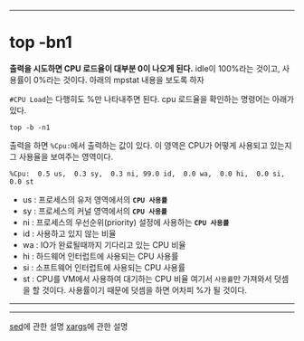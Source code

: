 ***
# top -bn1
**출력을 시도하면 CPU 로드율이 대부분 0이 나오게 된다.**
idle이 100%라는 것이고, 사용률이 0%라는 것이다.
아래의 mpstat 내용을 보도록 하자

`#CPU Load`는 다행히도 %만 나타내주면 된다.
cpu 로드율을 확인하는 명령어는 아래가 있다.
```
top -b -n1
```
출력을 하면 `%Cpu:`에서 출력하는 값이 있다.
이 영역은 CPU가 어떻게 사용되고 있는지 그 사용율을 보여주는 영역이다.
```
%Cpu:  0.5 us,  0.3 sy,  0.3 ni, 99.0 id,  0.0 wa,  0.0 hi,  0.0 si,  0.0 st
```
- us : 프로세스의 유저 영역에서의 **`CPU 사용률`**
- sy : 프로세스의 커널 영역에서의 **`CPU 사용률`**
- ni : 프로세스의 우선순위(priority) 설정에 사용하는 **`CPU 사용률`**
- id : 사용하고 있지 않는 비율
- wa : IO가 완료될때까지 기다리고 있는 CPU 비율
- hi : 하드웨어 인터럽트에 사용되는 CPU 사용률
- si : 소프트웨어 인터럽트에 사용되는 CPU 사용률
- st : CPU를 VM에서 사용하여 대기하는 CPU 비율
여기서 `사용률`만 가져와서 덧셈을 할 것이다.
사용률이기 때문에 덧셈을 하면 어차피 %가 될 것이다.
***

***
[sed](https://shared.tistory.com/91)에 관한 설명
[xargs](https://inpa.tistory.com/entry/LINUX-%F0%9F%93%9A-xargs-%EB%AA%85%EB%A0%B9-%ED%8C%8C%EC%9D%B4%ED%94%84-%EC%99%80-%EC%B0%A8%EC%9D%B4%EC%A0%90-%EC%99%84%EB%B2%BD-%EC%A0%95%EB%A6%AC-%ED%91%9C%EC%A4%80%EC%9E%85%EB%A0%A5-%EC%9D%B8%EC%9E%90-%EC%B0%A8%EC%9D%B4)에 관한 설명

